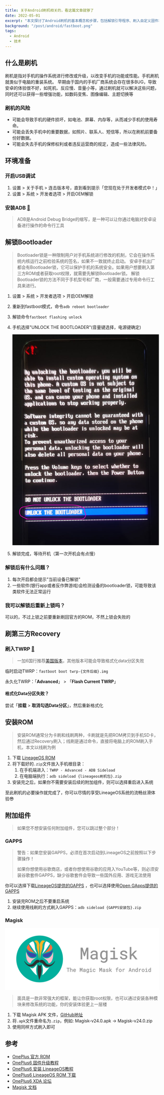 ```yaml
---
title: 关于Android刷机相关的，看这篇文章就够了
date: 2022-05-01
excerpt: "本文探讨了Android刷机的基本概念和步骤，包括解锁引导程序、刷入自定义固件和恢复原厂系统等操作。通过详细的指导和注意事项，读者将了解如何安全地刷机、定制系统和解锁更多功能"
background: "/post/android/fastboot.png"
tags:
  - Android
  - 技术
---
```


## 什么是刷机

刷机是指对手机的操作系统进行修改或升级，以改变手机的功能或性能。手机刷机就类似于电脑的重装系统。
早期由于国内的手机厂商系统会存在很多BUG，导致安卓的体验很不好，如死机、反应慢、音量小等，通过刷机就可以解决这些问题，同时还可以获得一些增强功能，如数码变焦、图像编辑、主题切换等

### 刷机的风险

- 可能会导致手机的硬件损坏，如电池、屏幕、内存等，从而减少手机的使用寿命。
- 可能会丢失手机中的重要数据，如照片、联系人、短信等，所以在刷机前要备份好数据。
- 可能会失去手机的保修权利或者违反运营商的规定，造成一些法律风险。

## 环境准备

### 开启USB调试

1. 设置 > 关于手机 > 连击版本号，直到看到提示「您现在处于开发者模式中！」
2. 设置 > 系统 > 开发者选项 > 开启OEM解锁

### 安装ADB [🔗](https://developer.android.com/studio/releases/platform-tools)

> ADB是Android Debug Bridge的缩写，是一种可以让你通过电脑对安卓设备进行操作的命令行工具

## 解锁Bootloader

> Bootloader锁是一种限制用户对手机系统进行修改的机制，它会在操作系统内核运行之前检验系统的签名，如果不一致就终止启动。
> 安卓手机出厂都会有Bootloader锁，它可以保护手机的系统安全。如果用户想要刷入第三方ROM或者获取root权限，就需要先解锁Bootloader锁。
> 解锁Bootloader锁的方法不同于手机型号和厂商，一般需要通过专用命令行工具来进行。

1. 设置 > 系统 > 开发者选项 > 开启OEM解锁
2. 重新到fastboot模式，命令`adb reboot bootloader`
3. 解锁命令`fastboot flashing unlock`
4. 手机选择"UNLOCK THE BOOTLOADER"(音量键选择，电源键确定)

   ![oem-lock.jpg](/post/android/oem-lock.jpg)

5. 解锁完成，等待开机（第一次开机会有点慢）

### 解锁后有什么问题？

1. 每次开启都会提示"当前设备已解锁"
2. 一些软件(银行app或者反作弊游戏)会检测设备的bootloader锁，可能导致该类软件无法正常运行

### 我可以解锁后重新上锁吗？

可以的，不过上锁之前要重新刷回官方的ROM，不然上锁会失败的

## 刷第三方Recovery

>

### 刷入TWRP [🔗](https://twrp.me/Devices/)

> 一加6国行推荐[美国版本](https://dl.twrp.me/enchilada/)，其他版本可能会导致格式化data分区失败

临时启动TWRP：`fastboot boot twrp-{文件后缀}.img`

永久化TWRP：「**Advanced**」 > 「**Flash Current TWRP**」

#### 格式化Data分区失败？

尝试「**挂载** > **取消勾选Data分区**」，然后重新格式化

## 安装ROM

> 安装ROM通常分为卡刷和线刷两种，卡刷就是先把ROM拷贝到手机SD卡，然后通过Recovery刷入；线刷是通过命令，直接将电脑上的ROM刷入手机，本文以线刷为例

1. 下载 [LineageOS ROM](https://download.lineageos.org/enchilada)
2. 将下载好的`.zip`文件放入手机根目录：
    1. 在手机端进入：`TWRP - Advanced - ADB Sideload`
    2. 在电脑端执行：`adb sideload {lineageos刷机包}.zip`
3. 安装完之后，如果你不需要安装后续的附加组件，则可以选择重启进入系统

至此刷机的必要操作就完成了，你可以尽情的享受LineageOS系统的流畅丝滑体验😎

## 附加组件

> 如果您不想安装任何附加组件，您可以跳过整个部分！

### GAPPS

> 警告：如果您安装GAPPS，必须在首次启动到LineageOS之前按照以下步骤操作！
>
> 如果你想使用谷歌商店，或者你想使用谷歌的应用入YouTube等，则必须安装谷歌套件GAPPS，缺少谷歌套件会导致一些国外应用、游戏无法使用

你可以选择下载[LineageOS提供的GAPPS](https://wiki.lineageos.org/gapps)
，也可以选择使用[Open GApps提供的GAPPS](https://opengapps.org)

1. 安装完ROM之后不要重启系统
2. 继续使用线刷的方式刷入GAPPS：`adb sideload {GAPPS安装包}.zip`

### Magisk

![magisk.png](/post/android/magisk.png)

> 面具是一款非常强大的框架，能让你获取root权限，也可以通过安装各种模块来修改系统的功能，你的安装体验更上一层楼

1. 下载 Magisk APK 文件，[GitHub地址](https://github.com/topjohnwu/Magisk/releases)
2. 将`.apk`文件重命名为`.zip`，例如: Magisk-v24.0.apk → Magisk-v24.0.zip
3. 使用同样方式刷入即可

## 参考

- [OnePlus 官方 ROM](https://www.oneplus.com/cn/support/softwareupgrade)
- [OnePlus6 固件升级教程](https://wiki.lineageos.org/devices/enchilada/fw_update)
- [OnePlus6 安装 LineageOS教程](https://wiki.lineageos.org/devices/enchilada/install)
- [OnePlus6 LineageOS ROM 下载 ](https://download.lineageos.org/enchilada)
- [OnePlus6 XDA 论坛](https://forum.xda-developers.com/c/oneplus-6.7609/)
- [Magisk 文档](https://topjohnwu.github.io/Magisk/install.html#magisk-in-recovery)
